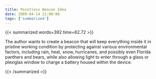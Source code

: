 ```yaml
---
title: Pointless Beacon Idea
date: 2009-04-14 21:00:00
tags: ['summarized']
---
```


{{< summarized words=392 time=62.72 >}}

The author wants to create a beacon that will keep everything inside it in pristine working condition by protecting against various environmental factors, including rain, heat, snow, hurricanes, and possibly even Florida panthers and bears, while also allowing light to enter through a glass or plexiglas window to charge a battery housed within the device.

{{< /summarized >}}